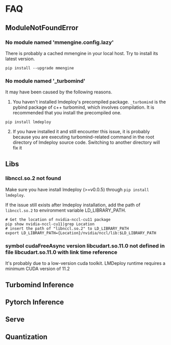 # FAQ

## ModuleNotFoundError

### No module named 'mmengine.config.lazy'

There is probably a cached mmengine in your local host. Try to install its latest version.

```shell
pip install --upgrade mmengine
```

### No module named '\_turbomind'

It may have been caused by the following reasons.

1. You haven't installed lmdeploy's precompiled package. `_turbomind` is the pybind package of c++ turbomind, which involves compilation. It is recommended that you install the precompiled one.

```shell
pip install lmdeploy
```

2. If you have installed it and still encounter this issue, it is probably because you are executing turbomind-related command in the root directory of lmdeploy source code. Switching to another directory will fix it

## Libs

### libnccl.so.2 not found

Make sure you have install lmdeploy (>=v0.0.5) through `pip install lmdeploy`.

If the issue still exists after lmdeploy installation, add the path of `libnccl.so.2` to environment variable LD_LIBRARY_PATH.

```shell
# Get the location of nvidia-nccl-cu11 package
pip show nvidia-nccl-cu11|grep Location
# insert the path of "libnccl.so.2" to LD_LIBRARY_PATH
export LD_LIBRARY_PATH={Location}/nvidia/nccl/lib:$LD_LIBRARY_PATH
```

### symbol cudaFreeAsync version libcudart.so.11.0 not defined in file libcudart.so.11.0 with link time reference

It's probably due to a low-version cuda toolkit. LMDeploy runtime requires a minimum CUDA version of 11.2

## Turbomind Inference

## Pytorch Inference

## Serve

## Quantization
